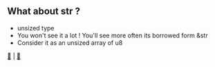 ## What about str ?

* unsized type
* You won't see it a lot ! You'll see more often its borrowed form &str
* Consider it as an unsized array of u8

[📒](https://doc.rust-lang.org/1.17.0/book/primitive-types.html#str) | 
[📒](https://doc.rust-lang.org/1.17.0/std/primitive.str.html)